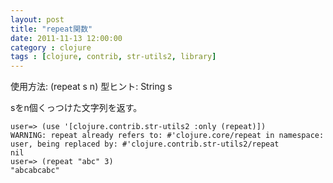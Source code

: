 ```yaml
---
layout: post
title: "repeat関数"
date: 2011-11-13 12:00:00
category : clojure
tags : [clojure, contrib, str-utils2, library]
---
```

使用方法: (repeat s n)
型ヒント: String s

sをn個くっつけた文字列を返す。

<!--more-->

	user=> (use '[clojure.contrib.str-utils2 :only (repeat)])
	WARNING: repeat already refers to: #'clojure.core/repeat in namespace: user, being replaced by: #'clojure.contrib.str-utils2/repeat
	nil
	user=> (repeat "abc" 3)
	"abcabcabc"
